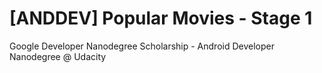# [ANDDEV] Popular Movies - Stage 1
Google Developer Nanodegree Scholarship - Android Developer Nanodegree @ Udacity
